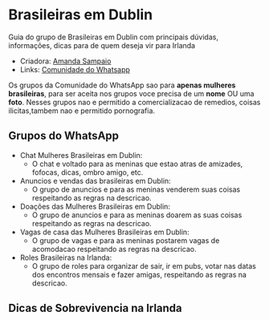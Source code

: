 # Brasileiras em Dublin
Guia do grupo de Brasileiras em Dublin com principais dúvidas, informações, dicas para de quem deseja vir para Irlanda

- Criadora: [Amanda Sampaio](https://www.linkedin.com/in/amanda-pereira-sampaio/)
- Links: [Comunidade do Whatsapp](https://chat.whatsapp.com/KjQ2xdx6phqDtZX0ee6T70)

Os grupos da Comunidade do WhatsApp sao para **apenas mulheres brasileiras**, para ser aceita nos grupos voce precisa de um **nome** OU uma **foto**.
Nesses grupos nao e permitido a comercializacao de remedios, coisas ilicitas,tambem nao e permitido pornografia. 

## Grupos do WhatsApp
- Chat Mulheres Brasileiras em Dublin:
  - O chat e voltado para as meninas que estao atras de amizades, fofocas, dicas, ombro amigo, etc. 
- Anuncios e vendas das brasileiras em Dublin:
  - O grupo de anuncios e para as meninas venderem suas coisas respeitando as regras na descricao.
- Doações das Mulheres Brasileiras em Dublin:
  - O grupo de anuncios e para as meninas doarem as suas coisas respeitando as regras na descricao.
- Vagas de casa das Mulheres Brasileiras em Dublin:
  - O grupo de vagas e para as meninas postarem vagas de acomodacao respeitando as regras na descricao.
- Roles Brasileiras na Irlanda:
  - O grupo de roles para organizar de sair, ir em pubs, votar nas datas dos encontros mensais e fazer amigas, respeitando as regras na descricao.

## Dicas de Sobrevivencia na Irlanda


